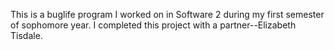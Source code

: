 This is a buglife program I worked on in Software 2 during my first semester of sophomore year. I completed this project with a partner--Elizabeth Tisdale. 
